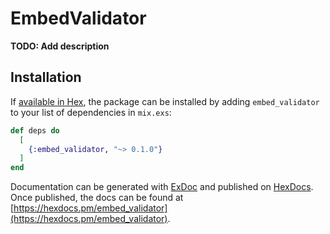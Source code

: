 # EmbedValidator

**TODO: Add description**

## Installation

If [available in Hex](https://hex.pm/docs/publish), the package can be installed
by adding `embed_validator` to your list of dependencies in `mix.exs`:

```elixir
def deps do
  [
    {:embed_validator, "~> 0.1.0"}
  ]
end
```

Documentation can be generated with [ExDoc](https://github.com/elixir-lang/ex_doc)
and published on [HexDocs](https://hexdocs.pm). Once published, the docs can
be found at [https://hexdocs.pm/embed_validator](https://hexdocs.pm/embed_validator).


